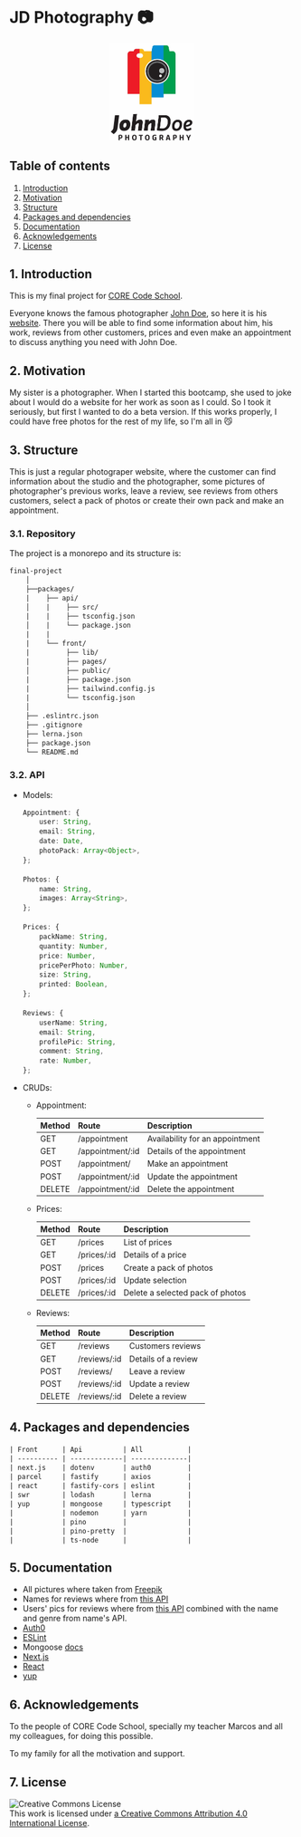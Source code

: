 # JD Photography 📷

<p align="center">
	<img src="packages/front/public/1794.jpg" alt="logo" width="150"/>
</p>

##  <a name='Tableofcontents'></a>Table of contents

<!-- vscode-markdown-toc -->
 1. [ Introduction](#Introduction)
 2. [ Motivation](#Motivation)
 3. [ Structure](#Structure)
 4. [ Packages and dependencies](#Packagesanddependencies)
 5. [ Documentation](#Documentation)
 6. [ Acknowledgements](#Acknowledgements)
 7. [ License](#License)

<!-- vscode-markdown-toc-config
	numbering=true
	autoSave=true
	/vscode-markdown-toc-config -->
<!-- /vscode-markdown-toc -->

##  1. <a name='Introduction'></a> Introduction

This is my final project for [CORE Code School](https://www.corecode.school/).

Everyone knows the famous photographer [John Doe](https://en.wikipedia.org/wiki/John_Doe), so here it is his [website](https://i.gifer.com/1kpe.mp4). There you will be able to find some information about him, his work, reviews from other customers, prices and even make an appointment to discuss anything you need with John Doe.

##  2. <a name='Motivation'></a> Motivation

My sister is a photographer. When I started this bootcamp, she used to joke about I would do a website for her work as soon as I could. So I took it seriously, but first I wanted to do a beta version. If this works properly, I could have free photos for the rest of my life, so I'm all in 😼

##  3. <a name='Structure'></a> Structure

This is just a regular photograper website, where the customer can find information about the studio and the photographer, some pictures of photographer's previous works, leave a review, see reviews from others customers, select a pack of photos or create their own pack and make an appointment.

### 3.1. Repository

The project is a monorepo and its structure is:

```
final-project
    │
    ├──packages/
    |    ├── api/
    │    |    ├── src/
    |    |    ├── tsconfig.json
    │    |    └── package.json
    |    |
    |    └── front/
    |         ├── lib/
    |         ├── pages/
    │         ├── public/
    |         ├── package.json
    |         ├── tailwind.config.js
    |         └── tsconfig.json
    │
    ├── .eslintrc.json
    ├── .gitignore
    ├── lerna.json
    ├── package.json
    └── README.md
```

### 3.2. API

* Models:

    ```ts
    Appointment: {
        user: String,
        email: String,
        date: Date,
        photoPack: Array<Object>,
    };

    Photos: {
        name: String,
        images: Array<String>,
    };

    Prices: {
        packName: String,
        quantity: Number,
        price: Number,
        pricePerPhoto: Number,
        size: String,
        printed: Boolean,
    };

    Reviews: {
        userName: String,
        email: String,
        profilePic: String,
        comment: String,
        rate: Number,
    };
    ```


* CRUDs:
    - Appointment:

        | Method | Route            | Description                     |
        |--------|------------------|---------------------------------|
        | GET    | /appointment     | Availability for an appointment |
        | GET    | /appointment/:id | Details of the appointment      |
        | POST   | /appointment/    | Make an appointment             |
        | POST   | /appointment/:id | Update the appointment          |
        | DELETE | /appointment/:id | Delete the appointment          |

    - Prices:

        | Method | Route       | Description                      |
        |--------|-------------|----------------------------------|
        | GET    | /prices     | List of prices                   |
        | GET    | /prices/:id | Details of a price               |
        | POST   | /prices     | Create a pack of photos          |
        | POST   | /prices/:id | Update selection                 |
        | DELETE | /prices/:id | Delete a selected pack of photos |

    - Reviews:

        | Method | Route        | Description         |
        |--------|--------------|---------------------|
        | GET    | /reviews     | Customers reviews   |
        | GET    | /reviews/:id | Details of a review |
        | POST   | /reviews/    | Leave a review      |
        | POST   | /reviews/:id | Update a review     |
        | DELETE | /reviews/:id | Delete a review     |

##  4. <a name='Packagesanddependencies'></a> Packages and dependencies

    | Front      | Api          | All           |
    | ---------- | -------------| --------------|
    | next.js    | dotenv       | auth0         |
    | parcel     | fastify      | axios         |
    | react      | fastify-cors | eslint        |
    | swr        | lodash       | lerna         |
    | yup        | mongoose     | typescript    |
    |            | nodemon      | yarn          |
    |            | pino         |               |
    |            | pino-pretty  |               |
    |            | ts-node      |               |

##  5. <a name='Documentation'></a> Documentation

- All pictures where taken from [Freepik](https://www.freepik.es/)
- Names for reviews where from [this API](https://random-names-api.herokuapp.com/random)
- Users' pics for reviews where from [this API](https://joeschmoe.io/api/v1/male/Johndoe) combined with the name and genre from name's API.
- [Auth0](https://auth0.com/)
- [ESLint](https://eslint.org/docs/user-guide/getting-started)
- Mongoose [docs](https://mongoosejs.com/docs/)
- [Next.js](https://nextjs.org/)
- [React](https://es.reactjs.org/)
- [yup](https://www.npmjs.com/package/yup)

##  6. <a name='Acknowledgements'></a> Acknowledgements

To the people of CORE Code School, specially my teacher Marcos and all my colleagues, for doing this possible.

To my family for all the motivation and support.

##  7. <a name='License'></a> License

![Creative Commons License](https://i.creativecommons.org/l/by/4.0/88x31.png)  
This work is licensed under [a Creative Commons Attribution 4.0 International License](http://creativecommons.org/licenses/by/4.0/).
